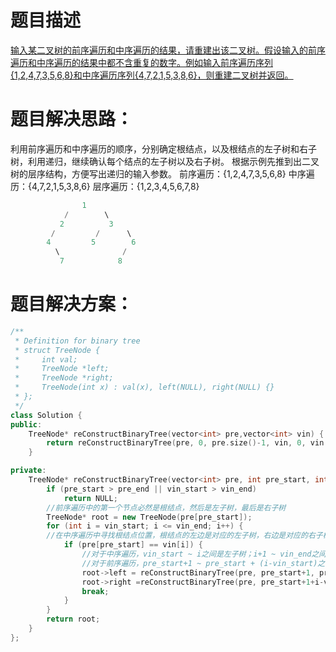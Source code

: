题目描述
===
[输入某二叉树的前序遍历和中序遍历的结果，请重建出该二叉树。假设输入的前序遍历和中序遍历的结果中都不含重复的数字。例如输入前序遍历序列{1,2,4,7,3,5,6,8}和中序遍历序列{4,7,2,1,5,3,8,6}，则重建二叉树并返回。](https://www.nowcoder.com/practice/8a19cbe657394eeaac2f6ea9b0f6fcf6?tpId=13&tqId=11157&tPage=1&rp=1&ru=/ta/coding-interviews&qru=/ta/coding-interviews/question-ranking)

题目解决思路：
===
利用前序遍历和中序遍历的顺序，分别确定根结点，以及根结点的左子树和右子树，利用递归，继续确认每个结点的左子树以及右子树。
根据示例先推到出二叉树的层序结构，方便写出递归的输入参数。
前序遍历：{1,2,4,7,3,5,6,8}
中序遍历：{4,7,2,1,5,3,8,6}
层序遍历：{1,2,3,4,5,6,7,8}
```cpp
                1
            /        \
           2          3
         /         /      \
        4         5        6
          \              /
           7            8
```

题目解决方案：
===
```cpp
/**
 * Definition for binary tree
 * struct TreeNode {
 *     int val;
 *     TreeNode *left;
 *     TreeNode *right;
 *     TreeNode(int x) : val(x), left(NULL), right(NULL) {}
 * };
 */
class Solution {
public:
    TreeNode* reConstructBinaryTree(vector<int> pre,vector<int> vin) {
        return reConstructBinaryTree(pre, 0, pre.size()-1, vin, 0, vin.size()-1);
    }

private:
    TreeNode* reConstructBinaryTree(vector<int> pre, int pre_start, int pre_end, vector<int> vin, int vin_start, int vin_end) {
        if (pre_start > pre_end || vin_start > vin_end)
            return NULL;
        //前序遍历中的第一个节点必然是根结点，然后是左子树，最后是右子树
        TreeNode* root = new TreeNode(pre[pre_start]);
        for (int i = vin_start; i <= vin_end; i++) {
        //在中序遍历中寻找根结点位置，根结点的左边是对应的左子树，右边是对应的右子树
            if (pre[pre_start] == vin[i]) {
                //对于中序遍历，vin_start ~ i之间是左子树；i+1 ~ vin_end之间是右子树
                //对于前序遍历，pre_start+1 ~ pre_start + (i-vin_start)之间是左子树，pre_start+1+(i-vin_start) ~ pre_end之间是右子树
                root->left = reConstructBinaryTree(pre, pre_start+1, pre_start+(i-vin_start), vin, vin_start, i - 1);
                root->right =reConstructBinaryTree(pre, pre_start+1+i-vin_start, pre_end, vin, i+1, vin_end);
                break;
            }
        }
        return root;
    }
};
```
